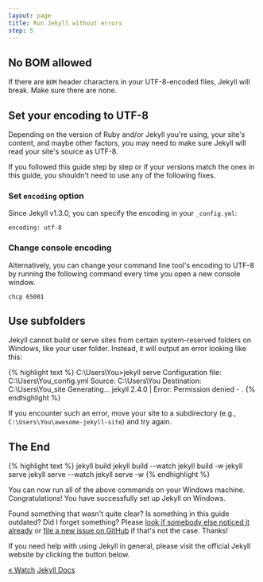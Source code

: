 ```yaml
---
layout: page
title: Run Jekyll without errors
step: 5
---
```


## No BOM allowed

If there are `BOM` header characters in your UTF-8-encoded files, Jekyll will break. Make sure there are none.

## Set your encoding to UTF-8

Depending on the version of Ruby and/or Jekyll you're using, your site's content, and maybe other factors, you may need to make sure Jekyll will read your site's source as UTF-8.

If you followed this guide step by step or if your versions match the ones in this guide, you shouldn't need to use any of the following fixes.

### Set `encoding` option

Since Jekyll v1.3.0, you can specify the encoding in your `_config.yml`:

~~~
encoding: utf-8
~~~

### Change console encoding

Alternatively, you can change your command line tool's encoding to UTF-8 by running the following command every time you open a new console window.

~~~
chcp 65001
~~~

## Use subfolders

Jekyll cannot build or serve sites from certain system-reserved folders on Windows, like your user folder. Instead, it will output an error looking like this:

{% highlight text %}
C:\Users\You>jekyll serve
Configuration file: C:\Users\You\_config.yml
            Source: C:\Users\You
       Destination: C:\Users\You\_site
      Generating...
jekyll 2.4.0 | Error: Permission denied - .
{% endhighlight %}

If you encounter such an error, move your site to a subdirectory (e.g., `C:\Users\You\awesome-jekyll-site`) and try again.

## The End

{% highlight text %}
jekyll build
jekyll build --watch
jekyll build -w
jekyll serve
jekyll serve --watch
jekyll serve -w
{% endhighlight %}

You can now run all of the above commands on your Windows machine. Congratulations! You have successfully set up Jekyll on Windows.

Found something that wasn't quite clear? Is something in this guide outdated? Did I forget something? Please [look if somebody else noticed it already](https://github.com/juthilo/run-jekyll-on-windows/issues?state=open) or [file a new issue on GitHub](https://github.com/juthilo/run-jekyll-on-windows/issues/new) if that's not the case. Thanks!

If you need help with using Jekyll in general, please visit the official Jekyll website by clicking the button below.

<div class="pagination">
  <a class="pagination-item older" href="{{ site.url }}4-wdm-gem">&laquo; Watch</a>
  <a class="pagination-item newer" href="http://jekyllrb.com" target="_blank">Jekyll Docs</a>
</div>
